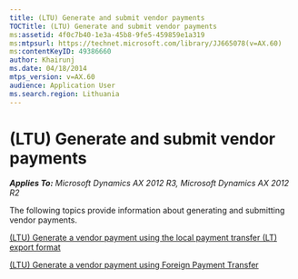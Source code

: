 ```yaml
---
title: (LTU) Generate and submit vendor payments
TOCTitle: (LTU) Generate and submit vendor payments
ms:assetid: 4f0c7b40-1e3a-45b8-9fe5-459859e1a319
ms:mtpsurl: https://technet.microsoft.com/library/JJ665078(v=AX.60)
ms:contentKeyID: 49386660
author: Khairunj
ms.date: 04/18/2014
mtps_version: v=AX.60
audience: Application User
ms.search.region: Lithuania
---
```


# (LTU) Generate and submit vendor payments 


_**Applies To:** Microsoft Dynamics AX 2012 R3, Microsoft Dynamics AX 2012 R2_

The following topics provide information about generating and submitting vendor payments.

[(LTU) Generate a vendor payment using the local payment transfer (LT) export format](ltu-generate-a-vendor-payment-using-the-local-payment-transfer-lt-export-format.md)

[(LTU) Generate a vendor payment using Foreign Payment Transfer](ltu-generate-a-vendor-payment-using-foreign-payment-transfer.md)

  


